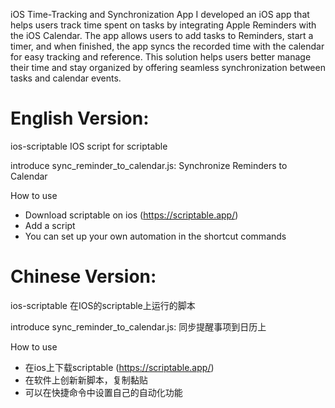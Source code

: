 iOS Time-Tracking and Synchronization App
I developed an iOS app that helps users track time spent on tasks by integrating Apple Reminders with the iOS Calendar. The app allows users to add tasks to Reminders, start a timer, and when finished, the app syncs the recorded time with the calendar for easy tracking and reference. This solution helps users better manage their time and stay organized by offering seamless synchronization between tasks and calendar events.

# English Version:
ios-scriptable
IOS script for scriptable

introduce
sync_reminder_to_calendar.js: Synchronize Reminders to Calendar

How to use
- Download scriptable on ios (https://scriptable.app/)
- Add a script
- You can set up your own automation in the shortcut commands
  

# Chinese Version:
ios-scriptable
在IOS的scriptable上运行的脚本

introduce
sync_reminder_to_calendar.js: 同步提醒事项到日历上

How to use
- 在ios上下载scriptable (https://scriptable.app/)
- 在软件上创新新脚本，复制黏贴
- 可以在快捷命令中设置自己的自动化功能
